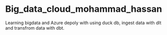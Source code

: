 # Big_data_cloud_mohammad_hassan
Learning bigdata and Azure depoly with  using duck db, ingest data with dlt and transfrom data  with dbt. 
